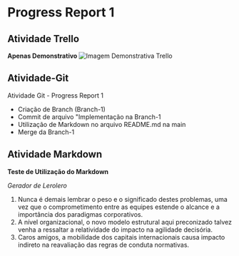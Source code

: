 # Progress Report 1
## Atividade Trello

**Apenas Demonstrativo**
![Imagem Demonstrativa Trello](https://blog.strategy-ai.com/hubfs/Blog%20Images/expand_trello_1.png#keepProtocol)

## Atividade-Git
Atividade Git - Progress Report 1

- Criação de Branch (Branch-1)
- Commit de arquivo "Implementação na Branch-1
- Utilização de Markdown no arquivo README.md na main
- Merge da Branch-1

## Atividade Markdown

**Teste de Utilização do Markdown**

_Gerador de Lerolero_

1. Nunca é demais lembrar o peso e o significado destes problemas, uma vez que o comprometimento entre as equipes estende o alcance e a importância dos paradigmas corporativos.
1. A nível organizacional, o novo modelo estrutural aqui preconizado talvez venha a ressaltar a relatividade do impacto na agilidade decisória.
1. Caros amigos, a mobilidade dos capitais internacionais causa impacto indireto na reavaliação das regras de conduta normativas.